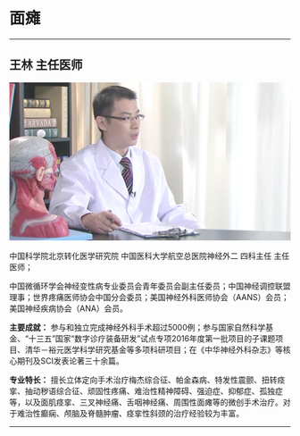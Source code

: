 # 面瘫

---

## 王林 主任医师

![1679210691357](image/c03_045/1679210691357.png)

中国科学院北京转化医学研究院 中国医科大学航空总医院神经外二 四科主任 主任医师；

中国微循环学会神经变性病专业委员会青年委员会副主任委员；中国神经调控联盟理事；世界疼痛医师协会中国分会委员；美国神经外科医师协会（AANS）会员；美国神经疾病协会（ANA）会员。


**主要成就：** 参与和独立完成神经外科手术超过5000例；参与国家自然科学基金、“十三五”国家“数字诊疗装备研发”试点专项2016年度第一批项目的子课题项目、清华－裕元医学科学研究基金等多项科研项目；在《中华神经外科杂志》等核心期刊及SCI发表论著三十余篇。


**专业特长：** 擅长立体定向手术治疗梅杰综合征、帕金森病、特发性震颤、扭转痉挛、抽动秽语综合征、顽固性疼痛、难治性精神障碍、强迫症、抑郁症、孤独症等，以及面肌痉挛、三叉神经痛、舌咽神经痛、周围性面瘫等的微创手术治疗。对于难治性癫痫、颅脑及脊髓肿瘤、痉挛性斜颈的治疗经验较为丰富。

---
